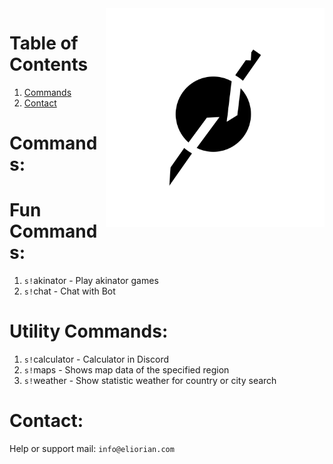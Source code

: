 <img align="right" alt="Eliorian" width="350" src="./data/logo/logo.png">

# Table of Contents
1. [Commands](#commands)
2. [Contact](#contact) 

# Commands: <a name="commands"></a>

# Fun Commands:
1. `s!`akinator - Play akinator games
2. `s!`chat - Chat with Bot

# Utility Commands:
1. `s!`calculator - Calculator in Discord
2. `s!`maps - Shows map data of the specified region
3. `s!`weather - Show statistic weather for country or city search

# Contact: <a name="contact"></a>
Help or support mail: `info@eliorian.com`
